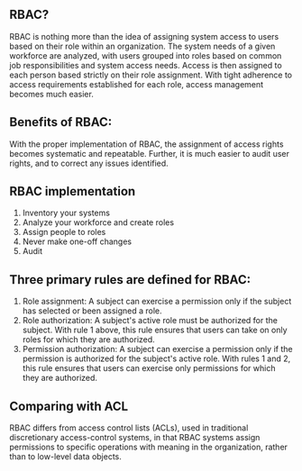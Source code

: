 ## RBAC?
RBAC is nothing more than the idea of assigning system access to users based on their role within an organization. The system needs of a given workforce are analyzed, with users grouped into roles based on common job responsibilities and system access needs. Access is then assigned to each person based strictly on their role assignment. With tight adherence to access requirements established for each role, access management becomes much easier.

## Benefits of RBAC: 
With the proper implementation of RBAC, the assignment of access rights becomes systematic and repeatable. Further, it is much easier to audit user rights, and to correct any issues identified.

## RBAC implementation 
1. Inventory your systems
2. Analyze your workforce and create roles
3. Assign people to roles
4. Never make one-off changes
5. Audit

## Three primary rules are defined for RBAC:

1. Role assignment: A subject can exercise a permission only if the subject has selected or been assigned a role.
2. Role authorization: A subject's active role must be authorized for the subject. With rule 1 above, this rule ensures that users can take on only roles for which they are authorized.
3. Permission authorization: A subject can exercise a permission only if the permission is authorized for the subject's active role. With rules 1 and 2, this rule ensures that users can exercise only permissions for which they are authorized.

## Comparing with ACL
RBAC differs from access control lists (ACLs), used in traditional discretionary access-control systems, in that RBAC systems assign permissions to specific operations with meaning in the organization, rather than to low-level data objects.